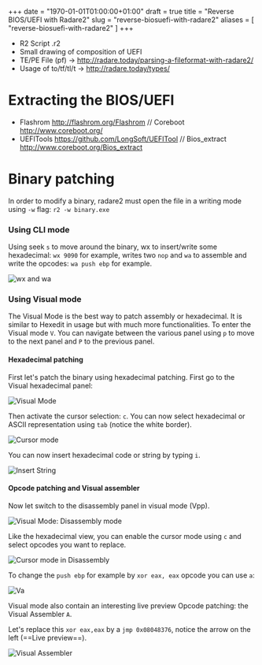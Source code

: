 +++
date = "1970-01-01T01:00:00+01:00"
draft = true
title = "Reverse BIOS/UEFI with Radare2"
slug = "reverse-biosuefi-with-radare2"
aliases = [
	"reverse-biosuefi-with-radare2"
]
+++

* R2 Script .r2
* Small drawing of composition of UEFI
* TE/PE File (pf) -> http://radare.today/parsing-a-fileformat-with-radare2/
* Usage of to/tf/tl/t -> http://radare.today/types/

# Extracting the BIOS/UEFI

* Flashrom http://flashrom.org/Flashrom // Coreboot http://www.coreboot.org/
* UEFITools https://github.com/LongSoft/UEFITool // Bios\_extract http://www.coreboot.org/Bios_extract

# Binary patching

In order to modify a binary, radare2 must open the file in a writing mode using `-w` flag: `r2 -w binary.exe`

### Using CLI mode

Using seek `s` to move around the binary, wx to insert/write some hexadecimal: `wx 9090` for example, writes two `nop` and `wa` to assemble and write the opcodes: `wa push ebp` for example.

![wx and wa](/blog/images/wxwa-1.png)

### Using Visual mode

The Visual Mode is the best way to patch assembly or hexadecimal. It is similar to Hexedit in usage but with much more functionalities. To enter the Visual mode `V`. You can navigate between the various panel using `p` to move to the next panel and `P` to the previous panel.

#### Hexadecimal patching

First let's patch the binary using hexadecimal patching. First go to the Visual hexadecimal panel:

![Visual Mode](/blog/images/V.png)

Then activate the cursor selection: `c`. You can now select hexadecimal or ASCII representation using `tab` (notice the white border).

![Cursor mode](/blog/images/Vc.png)

You can now insert hexadecimal code or string by typing `i`.

![Insert String](/blog/images/Vcadd.png)

#### Opcode patching and Visual assembler

Now let switch to the disassembly panel in visual mode (Vpp).

![Visual Mode: Disassembly mode](/blog/images/VisualDisassembly.png)

Like the hexadecimal view, you can enable the cursor mode using `c` and select opcodes you want to replace.

![Cursor mode in Disassembly](/blog/images/Vcc.png)

To change the `push ebp` for example by `xor eax, eax` opcode you can use `a`:

![Va](/blog/images/Va.png)

Visual mode also contain an interesting live preview Opcode patching: the Visual Assembler `A`.

Let's replace this `xor eax,eax` by a `jmp 0x08048376`, notice the arrow on the left (==Live preview==).

![Visual Assembler](/blog/images/VA.png)